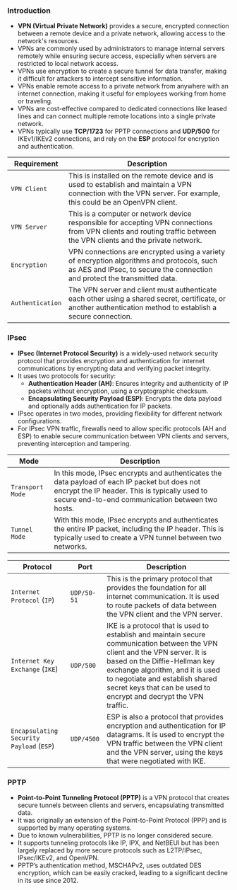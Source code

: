 ### Introduction
- **VPN (Virtual Private Network)** provides a secure, encrypted connection between a remote device and a private network, allowing access to the network's resources.
- VPNs are commonly used by administrators to manage internal servers remotely while ensuring secure access, especially when servers are restricted to local network access.
- VPNs use encryption to create a secure tunnel for data transfer, making it difficult for attackers to intercept sensitive information.
- VPNs enable remote access to a private network from anywhere with an internet connection, making it useful for employees working from home or traveling.
- VPNs are cost-effective compared to dedicated connections like leased lines and can connect multiple remote locations into a single private network.
- VPNs typically use **TCP/1723** for PPTP connections and **UDP/500** for IKEv1/IKEv2 connections, and rely on the **ESP** protocol for encryption and authentication.

| **Requirement**  | **Description**                                                                                                                                                         |
| ---------------- | ----------------------------------------------------------------------------------------------------------------------------------------------------------------------- |
| `VPN Client`     | This is installed on the remote device and is used to establish and maintain a VPN connection with the VPN server. For example, this could be an OpenVPN client.        |
| `VPN Server`     | This is a computer or network device responsible for accepting VPN connections from VPN clients and routing traffic between the VPN clients and the private network.    |
| `Encryption`     | VPN connections are encrypted using a variety of encryption algorithms and protocols, such as AES and IPsec, to secure the connection and protect the transmitted data. |
| `Authentication` | The VPN server and client must authenticate each other using a shared secret, certificate, or another authentication method to establish a secure connection.           |



### IPsec
- **IPsec (Internet Protocol Security)** is a widely-used network security protocol that provides encryption and authentication for internet communications by encrypting data and verifying packet integrity.
- It uses two protocols for security:
    - **Authentication Header (AH)**: Ensures integrity and authenticity of IP packets without encryption, using a cryptographic checksum.
    - **Encapsulating Security Payload (ESP)**: Encrypts the data payload and optionally adds authentication for IP packets.
- IPsec operates in two modes, providing flexibility for different network configurations.
- For IPsec VPN traffic, firewalls need to allow specific protocols (AH and ESP) to enable secure communication between VPN clients and servers, preventing interception and tampering.

| **Mode** | **Description** |
| --- | --- |
| `Transport Mode` | In this mode, IPsec encrypts and authenticates the data payload of each IP packet but does not encrypt the IP header. This is typically used to secure end-to-end communication between two hosts. |
| `Tunnel Mode` | With this mode, IPsec encrypts and authenticates the entire IP packet, including the IP header. This is typically used to create a VPN tunnel between two networks. |

| **Protocol**                             | **Port**    | **Description**                                                                                                                                                                                                                                                                                          |
| ---------------------------------------- | ----------- | -------------------------------------------------------------------------------------------------------------------------------------------------------------------------------------------------------------------------------------------------------------------------------------------------------- |
| `Internet Protocol` (`IP`)               | `UDP/50-51` | This is the primary protocol that provides the foundation for all internet communication. It is used to route packets of data between the VPN client and the VPN server.                                                                                                                                 |
| `Internet Key Exchange` (`IKE`)          | `UDP/500`   | IKE is a protocol that is used to establish and maintain secure communication between the VPN client and the VPN server. It is based on the Diffie-Hellman key exchange algorithm, and it is used to negotiate and establish shared secret keys that can be used to encrypt and decrypt the VPN traffic. |
| `Encapsulating Security Payload` (`ESP`) | `UDP/4500`  | ESP is also a protocol that provides encryption and authentication for IP datagrams. It is used to encrypt the VPN traffic between the VPN client and the VPN server, using the keys that were negotiated with IKE.                                                                                      |



### PPTP
- **Point-to-Point Tunneling Protocol (PPTP)** is a VPN protocol that creates secure tunnels between clients and servers, encapsulating transmitted data. 
- It was originally an extension of the Point-to-Point Protocol (PPP) and is supported by many operating systems.
- Due to known vulnerabilities, PPTP is no longer considered secure. 
- It supports tunneling protocols like IP, IPX, and NetBEUI but has been largely replaced by more secure protocols such as L2TP/IPsec, IPsec/IKEv2, and OpenVPN.
- PPTP’s authentication method, MSCHAPv2, uses outdated DES encryption, which can be easily cracked, leading to a significant decline in its use since 2012.